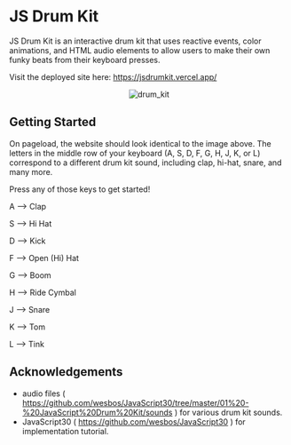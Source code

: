 # JS Drum Kit

JS Drum Kit is an interactive drum kit that uses reactive events, color animations, and HTML audio elements to allow users to make their own funky beats from their keyboard presses.

Visit the deployed site here: https://jsdrumkit.vercel.app/

<p align="center"><img src="https://i.imgur.com/66EE9i8.png" alt="drum_kit"></p>

## Getting Started

On pageload, the website should look identical to the image above. The letters in the middle row of your keyboard (A, S, D, F, G, H, J, K, or L) correspond to a different drum kit sound, including clap, hi-hat, snare, and many more. 

Press any of those keys to get started!

A --> Clap

S --> Hi Hat

D --> Kick

F --> Open (Hi) Hat

G --> Boom

H --> Ride Cymbal

J --> Snare

K --> Tom

L --> Tink

## Acknowledgements

- audio files ( https://github.com/wesbos/JavaScript30/tree/master/01%20-%20JavaScript%20Drum%20Kit/sounds ) for various drum kit sounds.
- JavaScript30 ( https://github.com/wesbos/JavaScript30 ) for implementation tutorial.